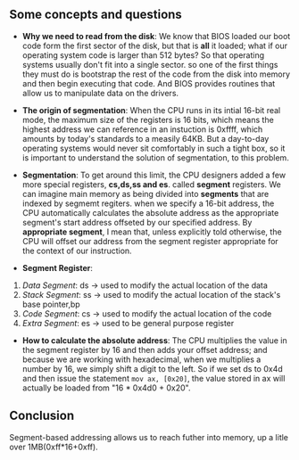 ## Some concepts and questions

*  **Why we need to read from the disk**: We know that BIOS loaded our boot code form the first sector of the disk, but that is **all** it loaded; what if our operating system code is larger than 512 bytes? So that operating systems usually don't fit into a single sector. so one of the first things they must do is
bootstrap the rest of the code from the disk into memory and then begin executing that code. And BIOS provides routines that allow us to manipulate data on the drivers.

* **The origin of segmentation**:
When the CPU runs in its intial 16-bit real mode, the maximum size of the registers is 16 bits, which means the highest address we can reference in an instuction is 0xffff, which amounts by today's standards to a measily 64KB. But a day-to-day operating systems would never sit comfortably
in such a tight box, so it is important to understand the solution of segmentation, to this problem.

* **Segmentation**: To get around this limit, the CPU designers added a few more special registers, **cs,ds,ss and es**. called **segment** registers. We can imagine main memory as being divided into **segments** that are indexed by segmemt regiters. 
when we specify a 16-bit address, the CPU automatically calculates the absolute address as the appropriate segment's start address offseted by our specified address. By **appropriate segment**, I mean that, unless explicitly told otherwise, the CPU will
offset our address from the segment register appropriate for the context of our instruction.

* **Segment Register**:
1. *Data Segment*: ds -> used to modify the actual location of the data
2. *Stack Segment*: ss -> used to modify the actual location of the stack's base pointer,bp
3. *Code Segment*: cs -> used to modify the actual location of the code
4. *Extra Segment*: es -> used to be general purpose  register

* **How to calculate the absolute address**: The CPU multiplies the value in the segment register by 16 and then adds your offset address; and because we are working with hexadecimal, when we 
 multiplies a number by 16, we simply shift a digit to the left. So if we set ds to 0x4d and then issue the statement `mov ax, [0x20]`, the value stored in ax will actually be loaded from 
"16 * 0x4d0 + 0x20".

## Conclusion
Segment-based addressing allows us to reach futher into memory, up a litle over 1MB(0xff*16+0xff).


